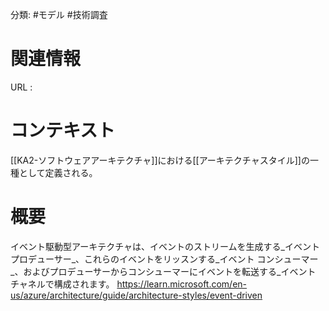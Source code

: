 分類: #モデル #技術調査

# 関連情報
URL : 
# コンテキスト
[[KA2-ソフトウェアアーキテクチャ]]における[[アーキテクチャスタイル]]の一種として定義される。
# 概要
イベント駆動型アーキテクチャは、イベントのストリームを生成する_イベント プロデューサー_、これらのイベントをリッスンする_イベント コンシューマー_、およびプロデューサーからコンシューマーにイベントを転送する_イベント チャネルで構成されます。
https://learn.microsoft.com/en-us/azure/architecture/guide/architecture-styles/event-driven